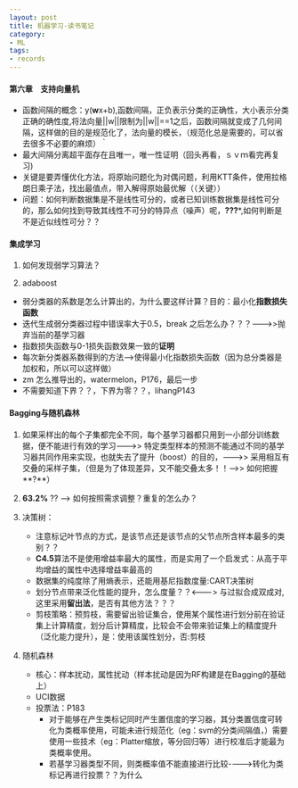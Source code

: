 ```yaml
---
layout: post  
title: 机器学习-读书笔记  
category: 
- ML  
tags:
- records
---
```


#### 第六章　支持向量机
- 函数间隔的概念：y(**w**x+b),函数间隔，正负表示分类的正确性，大小表示分类正确的确性度,将法向量||w||限制为||w||==1之后，函数间隔就变成了几何间隔，这样做的目的是规范化了，法向量的模长，（规范化总是需要的，可以省去很多不必要的麻烦）｀
- 最大间隔分离超平面存在且唯一，唯一性证明（回头再看，ｓｖｍ看完再复习)  
- 关键是要弄懂优化方法，将原始问题化为对偶问题，利用KTT条件，使用拉格朗日乘子法，找出最值点，带入解得原始最优解（（关键））
- 问题：如何判断数据集是不是线性可分的，或者已知训练数据集是线性可分的，那么如何找到导致其线性不可分的特异点（噪声）呢，**???***,如何判断是不是近似线性可分？？


#### 集成学习
1. 如何发现弱学习算法？  
  
2. adaboost   
- 弱分类器的系数是怎么计算出的，为什么要这样计算？目的：最小化**指数损失函数**  
- 迭代生成弱分类器过程中错误率大于0.5，break 之后怎么办？？？--->>抛弃当前的基学习器  
- 指数损失函数与0-1损失函数效果一致的**证明**
- 每次新分类器系数得到的方法-->使得最小化指数损失函数（因为总分类器是加权和，所以可以这样做）
- zm 怎么推导出的，watermelon，P176，最后一步
- 不需要知道下界？？，下界为零？？，lihangP143

#### Bagging与随机森林
1. 如果采样出的每个子集都完全不同，每个基学习器都只用到一小部分训练数据，便不能进行有效的学习--->> 特定类型样本的预测不能通过不同的基学习器共同作用来实现，也就失去了提升（boost）的目的，--->> 采用相互有交叠的采样子集，（但是为了体现差异，又不能交叠太多！！-->> 如何把握**?**）
2. **63.2%** ?? -->  如何按照需求调整？重复的怎么办？
3. 决策树：
    - 注意标记叶节点的方式，是该节点还是该节点的父节点所含样本最多的类别？？
    - **C4.5**算法不是使用增益率最大的属性，而是实用了一个启发式：从高于平均增益的属性中选择增益率最高的
    - 数据集的纯度除了用熵表示，还能用基尼指数度量:CART决策树
    - 划分节点带来泛化性能的提升，怎么度量？？<---> 与过拟合成双成对,这里采用**留出法**，是否有其他方法？？？
    - 剪枝策略：预剪枝，需要留出验证集合，使用某个属性进行划分前在验证集上计算精度，划分后计算精度，比较会不会带来验证集上的精度提升（泛化能力提升），是：使用该属性划分，否:剪枝

4. 随机森林
    - 核心：样本扰动，属性扰动（样本扰动是因为RF构建是在Bagging的基础上）
    - UCI数据
    - 投票法：P183
        - 对于能够在产生类标记同时产生置信度的学习器，其分类置信度可转化为类概率使用，可能未进行规范化（eg：svm的分类间隔值，）需要使用一些技术（eg：Platter缩放，等分回归等）进行校准后才能最为类概率使用。
        - 若基学习器类型不同，则类概率值不能直接进行比较---->转化为类标记再进行投票？？为什么
